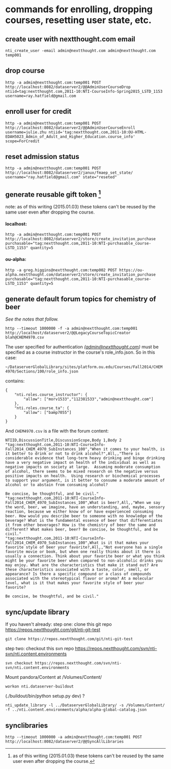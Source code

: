 # commands for enrolling, dropping courses, resetting user state, etc.

## create user with nextthought.com email
    nti_create_user -email admin@nextthought.com admin@nextthought.com temp001

## drop course

    http -a admin@nextthought.com:temp001 POST http://localhost:8082/dataserver2/@@AdminUserCourseDrop ntiid=tag:nextthought.com,2011-10:NTI-CourseInfo-Spring2015_LSTD_1153 username=ray.hatfield@gmail.com

## enroll user for credit

    http -a admin@nextthought.com:temp001 POST http://localhost:8082/dataserver2/@@AdminUserCourseEnroll username=julie.zhu ntiid='tag:nextthought.com,2011-10:OU-HTML-EDAH5023_Admin_of_Adult_and_Higher_Education.course_info' scope=ForCredit

## reset admission status

    http -a admin@nextthought.com:temp001 POST http://localhost:8082/dataserver2/janux/fmaep_set_state/ username="ray.hatfield@gmail.com" state="reseted"

## generate reusable gift token [^notresuablebysameuser]
note: as of this writing (2015.01.03) these tokens can't be reused by the same user even after dropping the course.

#### localhost:
    http -a admin@nextthought.com:temp001 POST http://localhost:8082/dataserver2/store/create_invitation_purchase purchasable="tag:nextthought.com,2011-10:NTI-purchasable_course-LSTD_1153" quantity=5

#### ou-alpha:

    http -a greg.higgins@nextthought.com:temp002 POST https://ou-alpha.nextthought.com/dataserver2/store/create_invitation_purchase purchasable="tag:nextthought.com,2011-10:NTI-purchasable_course-LSTD_1153" quantity=5

## generate default forum topics for chemistry of beer
_See the notes that follow._

    http --timeout 1000000 -f -a admin@nextthought.com:temp001 http://localhost/dataserver2/@@LegacyCourseTopicCreator blah@CHEM4970.csv

The user specified for authentication *(admin@nextthought.com)* must be specified as a course instructor in the course's role_info.json. So in this case:

    ~/DataserverGlobalLibrary/sites/platform.ou.edu/Courses/Fall2014/CHEM 4970/Sections/100/role_info.json

contains:

    {
        "nti.roles.course_instructor": {
            "allow": ["morv1533","112381533","admin@nextthought.com"]
        },
        "nti.roles.course_ta": {
            "allow": ["bamp7055"]
        }
    }


And `CHEM4970.csv` is a file with the forum content:

    NTIID,DiscussionTitle,DiscussionScope,Body 1,Body 2
    "tag:nextthought.com,2011-10:NTI-CourseInfo-Fall2014_CHEM_4970_SubInstances_100","When it comes to your health, is it better to drink or not to drink alcohol?",All,,"There is considerable evidence that long-term heavy drinking and binge drinking have a very negative impact on health of the individual as well as negative impacts on society at large.  Assuming moderate consumption of alcohol, there seems to be mixed research on the negative versus positive impacts on health.  Using research or biochemical processes to support your argument, is it better to consume a moderate amount of alcohol or to abstain from consuming alcohol?

    Be concise, be thoughtful, and be civil."
    "tag:nextthought.com,2011-10:NTI-CourseInfo-Fall2014_CHEM_4970_SubInstances_100",What is beer?,All,,"When we say the word, beer, we imagine, have an understanding, and, maybe, sensory reaction, because we either know of or have experienced consuming beer. How would you describe beer to someone with no knowledge of the beverage? What is the fundamental essence of beer that differentiates it from other beverages? How is the chemistry of beer the same and different? What makes beer, beer? Be concise, be thoughtful, and be civil."
    "tag:nextthought.com,2011-10:NTI-CourseInfo-Fall2014_CHEM_4970_SubInstances_100",What is it that makes your favorite style of beer your favorite?,All,,"Not everyone has a single favorite movie or book, but when one really thinks about it there is usually a connection. Think about your favorite beer or what you think might be your favorite beer when compared to non-alcoholic drinks you may enjoy. What are the characteristics that make it stand out? Are these characteristics associated with a taste, color, smell, or appearance? Is there a specific compound or a class of compounds associated with the stereotypical flavor or aroma? At a molecular level, what is it that makes your favorite style of beer your favorite?

    Be concise, be thoughtful, and be civil."

 [^notresuablebysameuser]: as of this writing (2015.01.03) these tokens can't be reused by the same user even after dropping the course.

## sync/update library

If you haven't already:
step one: clone this git repo
https://repos.nextthought.com/git/nti-git-test

    git clone https://repos.nextthought.com/git/nti-git-test

step two: checkout this svn repo
https://repos.nextthought.com/svn/nti-svn/nti.content.environments

    svn checkout https://repos.nextthought.com/svn/nti-svn/nti.content.environments

Mount pandora/Content at /Volumes/Content/

    workon nti.dataserver-buildout

(./buildout/bin/python setup.py dev) ?

    nti_update_library -l ../DataserverGlobalLibrary/ -s /Volumes/Content/ -f ../nti.content.environments/alpha/alpha-global-catalog.json

## synclibraries

    http --timeout 1000000 -a admin@nextthought.com:temp001 POST http://localhost:8082/dataserver2/@@SyncAllLibraries

